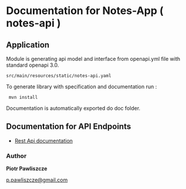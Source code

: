 # Documentation for Notes-App ( notes-api )


## Application

Module is generating api model and interface from openapi.yml file with standard  openapi 3.0.

<code>src/main/resources/static/notes-api.yaml</code>

To generate library with specification and documentation run :

<code> mvn install </code>

Documentation is automatically exported do doc folder.

## Documentation for API Endpoints

- [Rest Api documentation ](./doc/README.md)

### Author

<b>Piotr Pawliszcze</b>

[p.pawliszcze@gmail.com](mailto:p.pawliszcze@gmail.com)



